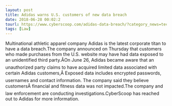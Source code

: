 ```yaml
---
layout: post
title: Adidas warns U.S. customers of new data breach
date: 2018-06-28 00:02:2
tourl: https://www.cyberscoop.com/adidas-data-breach/?category_news=technology
tags: [Law]
---
```

Multinational athletic apparel company Adidas is the latest corporate titan to have a data breach.The company announced on Thursday that customers who made purchases from the U.S. website may have had data exposed to an unidentified third party.ÂOn June 26, Adidas became aware that an unauthorized party claims to have acquired limited data associated with certain Adidas customers,Â Exposed data includes encrypted passwords, usernames and contact information. The company said they believe customersÂ financial and fitness data was not impacted.The company and law enforcement are conducting investigations.CyberScoop has reached out to Adidas for more information.